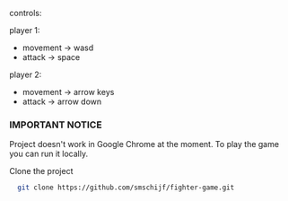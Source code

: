 controls:

player 1:
  - movement -> wasd
  - attack -> space

player 2:
  - movement -> arrow keys
  - attack -> arrow down

### IMPORTANT NOTICE

Project doesn't work in Google Chrome at the moment. To play the game you can run it locally.

Clone the project

```bash
  git clone https://github.com/smschijf/fighter-game.git
```
